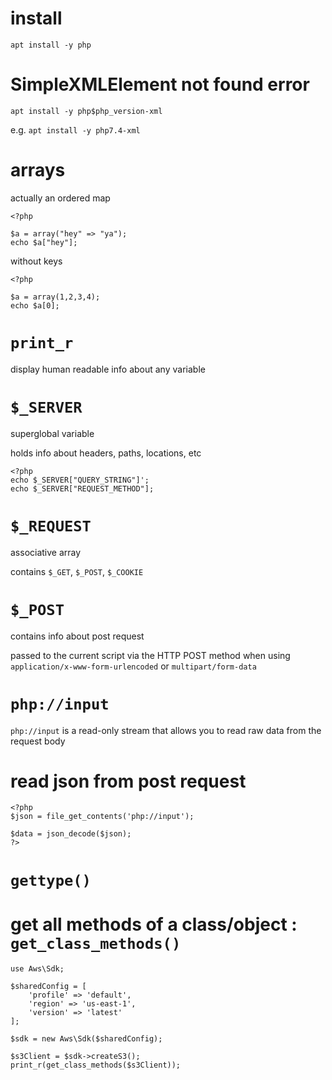 # install

`apt install -y php`

# SimpleXMLElement not found error

`apt install -y php$php_version-xml`

e.g. `apt install -y php7.4-xml`

# arrays

actually an ordered map

```
<?php

$a = array("hey" => "ya");
echo $a["hey"];
```

without keys


```
<?php

$a = array(1,2,3,4);
echo $a[0];
```

# `print_r`

display human readable info about any variable

# `$_SERVER`

superglobal variable 

holds info about headers, paths, locations, etc

```
<?php
echo $_SERVER["QUERY_STRING"]';
echo $_SERVER["REQUEST_METHOD"];

```

# `$_REQUEST`

associative array

contains `$_GET`, `$_POST`, `$_COOKIE`

# `$_POST`

contains info about post request

passed to the current script via the HTTP POST method when using `application/x-www-form-urlencoded` or `multipart/form-data`

# `php://input` 

`php://input` is a read-only stream that allows you to read raw data from the request body

# read json from post request

```
<?php
$json = file_get_contents('php://input');

$data = json_decode($json);
?>
```

# `gettype()`

# get all methods of a class/object : `get_class_methods()`

```
use Aws\Sdk;

$sharedConfig = [
    'profile' => 'default',
    'region' => 'us-east-1',
    'version' => 'latest'
];

$sdk = new Aws\Sdk($sharedConfig);

$s3Client = $sdk->createS3();
print_r(get_class_methods($s3Client));
```
